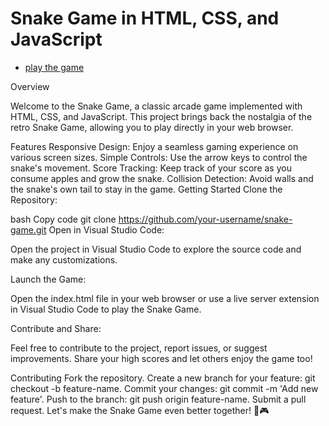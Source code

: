 # Snake Game in HTML, CSS, and JavaScript
* [play the game](file:///C:/Users/Administrateur/Desktop/Snake-Game/Snake-Game.html/)

Overview

Welcome to the Snake Game, a classic arcade game implemented with HTML, CSS, and JavaScript. This project brings back the nostalgia of the retro Snake Game, allowing you to play directly in your web browser.

Features
Responsive Design: Enjoy a seamless gaming experience on various screen sizes.
Simple Controls: Use the arrow keys to control the snake's movement.
Score Tracking: Keep track of your score as you consume apples and grow the snake.
Collision Detection: Avoid walls and the snake's own tail to stay in the game.
Getting Started
Clone the Repository:

bash
Copy code
git clone https://github.com/your-username/snake-game.git
Open in Visual Studio Code:

Open the project in Visual Studio Code to explore the source code and make any customizations.

Launch the Game:

Open the index.html file in your web browser or use a live server extension in Visual Studio Code to play the Snake Game.

Contribute and Share:

Feel free to contribute to the project, report issues, or suggest improvements. Share your high scores and let others enjoy the game too!

Contributing
Fork the repository.
Create a new branch for your feature: git checkout -b feature-name.
Commit your changes: git commit -m 'Add new feature'.
Push to the branch: git push origin feature-name.
Submit a pull request.
Let's make the Snake Game even better together! 🐍🎮
